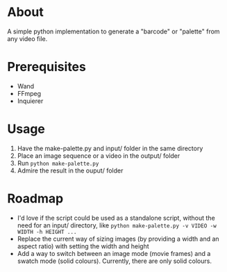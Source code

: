 # About
A simple python implementation to generate a "barcode" or "palette" from any video file.

# Prerequisites
- Wand
- FFmpeg
- Inquierer

# Usage
1. Have the make-palette.py and input/ folder in the same directory 
2. Place an image sequence or a video in the output/ folder
3. Run `python make-palette.py`
4. Admire the result in the ouput/ folder

# Roadmap
- I'd love if the script could be used as a standalone script, without the need for an input/ directory, like `python make-palette.py -v VIDEO -w WIDTH -h HEIGHT ...`
- Replace the current way of sizing images (by providing a width and an aspect ratio) with setting the width and height
- Add a way to switch between an image mode (movie frames) and a swatch mode (solid colours). Currently, there are only solid colours.